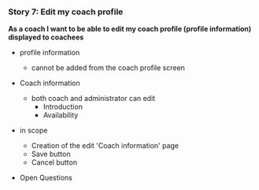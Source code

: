 ### Story 7: Edit my coach profile

**As a coach I want to be able to edit my coach profile (profile information) displayed to coachees**


 - profile information
    - cannot be added from the coach profile screen
    
 - Coach information
     - both coach and administrator can edit   
         - Introduction
         - Availability     
     
 - in scope
     - Creation of the edit 'Coach information' page
     - Save button 
     - Cancel button
      
 - Open Questions
